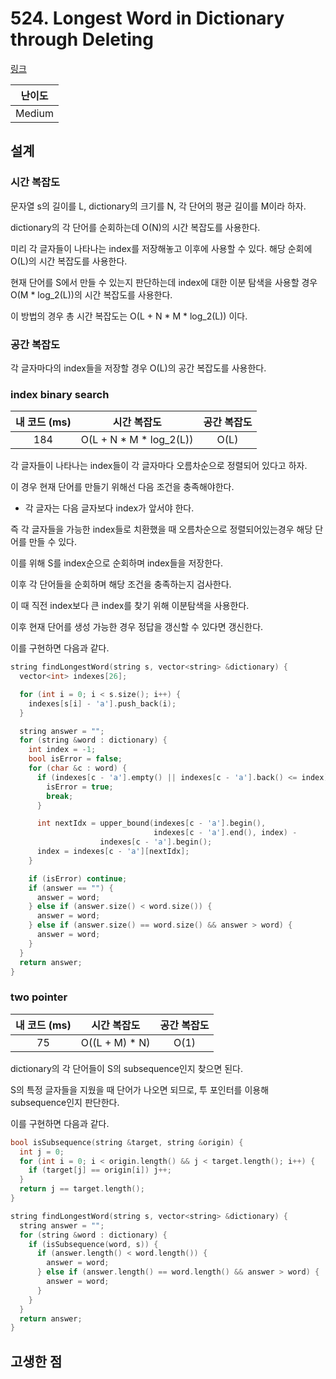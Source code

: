 # 524. Longest Word in Dictionary through Deleting

[링크](https://leetcode.com/problems/longest-word-in-dictionary-through-deleting/)

| 난이도 |
| :----: |
| Medium |

## 설계

### 시간 복잡도

문자열 s의 길이를 L, dictionary의 크기를 N, 각 단어의 평균 길이를 M이라 하자.

dictionary의 각 단어를 순회하는데 O(N)의 시간 복잡도를 사용한다.

미리 각 글자들이 나타나는 index를 저장해놓고 이후에 사용할 수 있다. 해당 순회에 O(L)의 시간 복잡도를 사용한다.

현재 단어를 S에서 만들 수 있는지 판단하는데 index에 대한 이분 탐색을 사용할 경우 O(M \* log_2(L))의 시간 복잡도를 사용한다.

이 방법의 경우 총 시간 복잡도는 O(L + N \* M \* log_2(L)) 이다.

### 공간 복잡도

각 글자마다의 index들을 저장할 경우 O(L)의 공간 복잡도를 사용한다.

### index binary search

| 내 코드 (ms) |        시간 복잡도        | 공간 복잡도 |
| :----------: | :-----------------------: | :---------: |
|     184      | O(L + N \* M \* log_2(L)) |    O(L)     |

각 글자들이 나타나는 index들이 각 글자마다 오름차순으로 정렬되어 있다고 하자.

이 경우 현재 단어를 만들기 위해선 다음 조건을 충족해야한다.

- 각 글자는 다음 글자보다 index가 앞서야 한다.

즉 각 글자들을 가능한 index들로 치환했을 때 오름차순으로 정렬되어있는경우 해당 단어를 만들 수 있다.

이를 위해 S를 index순으로 순회하며 index들을 저장한다.

이후 각 단어들을 순회하며 해당 조건을 충족하는지 검사한다.

이 때 직전 index보다 큰 index를 찾기 위해 이분탐색을 사용한다.

이후 현재 단어를 생성 가능한 경우 정답을 갱신할 수 있다면 갱신한다.

이를 구현하면 다음과 같다.

```cpp
string findLongestWord(string s, vector<string> &dictionary) {
  vector<int> indexes[26];

  for (int i = 0; i < s.size(); i++) {
    indexes[s[i] - 'a'].push_back(i);
  }

  string answer = "";
  for (string &word : dictionary) {
    int index = -1;
    bool isError = false;
    for (char &c : word) {
      if (indexes[c - 'a'].empty() || indexes[c - 'a'].back() <= index) {
        isError = true;
        break;
      }

      int nextIdx = upper_bound(indexes[c - 'a'].begin(),
                                indexes[c - 'a'].end(), index) -
                    indexes[c - 'a'].begin();
      index = indexes[c - 'a'][nextIdx];
    }

    if (isError) continue;
    if (answer == "") {
      answer = word;
    } else if (answer.size() < word.size()) {
      answer = word;
    } else if (answer.size() == word.size() && answer > word) {
      answer = word;
    }
  }
  return answer;
}
```

### two pointer

| 내 코드 (ms) |   시간 복잡도   | 공간 복잡도 |
| :----------: | :-------------: | :---------: |
|      75      | O((L + M) \* N) |    O(1)     |

dictionary의 각 단어들이 S의 subsequence인지 찾으면 된다.

S의 특정 글자들을 지웠을 때 단어가 나오면 되므로, 투 포인터를 이용해 subsequence인지 판단한다.

이를 구현하면 다음과 같다.

```cpp
bool isSubsequence(string &target, string &origin) {
  int j = 0;
  for (int i = 0; i < origin.length() && j < target.length(); i++) {
    if (target[j] == origin[i]) j++;
  }
  return j == target.length();
}

string findLongestWord(string s, vector<string> &dictionary) {
  string answer = "";
  for (string &word : dictionary) {
    if (isSubsequence(word, s)) {
      if (answer.length() < word.length()) {
        answer = word;
      } else if (answer.length() == word.length() && answer > word) {
        answer = word;
      }
    }
  }
  return answer;
}
```

## 고생한 점
